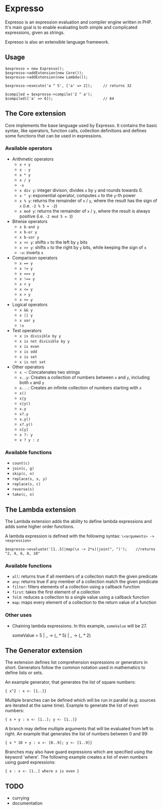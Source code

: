 Expresso
==============

Expresso is an expression evaluation and compiler engine written in PHP. It's main goal is to enable evaluating
both simple and complicated expressions, given as strings.

Expresso is also an extensible language framework.

Usage
-------------

    $expresso = new Expresso();
    $expresso->addExtension(new Core());
    $expresso->addExtension(new Lambda());

    $expresso->execute('a ^ 5', ['a' => 2]);     // returns 32

    $compiled = $expresso->compile('2 ^ a');
    $compiled(['a' => 6]);                       // 64

The Core extension
-------------
Core implements the base language used by Expresso. It contains the basic syntax, like operators, function calls, collection
definitions and defines some functions that can be used in expressions.

### Available operators
 - Arithmetic operators
   - `x + y`
   - `x - y`
   - `x * y`
   - `x / y`
   - `-x`
   - `x div y`: integer divison, divides `x` by `y` and rounds towards 0.
   - `x ^ y`: exponential operator, computes `x` to the `y`-th power
   - `x % y`: returns the remainder of `x` / `y`, where the result has the sign of `x` (i.e. `-2 % 5 = -2`)
   - `x mod y`: returns the  remainder of `x` / `y`, where the result is always positive (i.e. `-2 mod 5 = 3`)
 - Bitwise operators
   - `x b-and y`
   - `x b-or y`
   - `x b-xor y`
   - `x << y`: shifts `x` to the left by `y` bits
   - `x >> y`: shifts `x` to the right by `y` bits, while keeping the sign of `x`
   - `~x`: inverts `x`
 - Comparison operators
   - `x == y`
   - `x != y`
   - `x === y`
   - `x !== y`
   - `x < y`
   - `x <= y`
   - `x > y`
   - `x >= y`
 - Logical operators
   - `x && y`
   - `x || y`
   - `x xor y`
   - `!x`
 - Test operators
   - `x is divisible by y`
   - `x is not divisible by y`
   - `x is even`
   - `x is odd`
   - `x is set`
   - `x is not set`
 - Other operators
   - `x ~`: Concatenates two strings
   - `x..y`: Creates a collection of numbers between `x` and `y`, including both `x` and `y`
   - `x...`: Creates an infinite collection of numbers starting with `x`
   - `x()`
   - `x|y`
   - `x|y()`
   - `x.y`
   - `x?.y`
   - `x.y()`
   - `x?.y()`
   - `x[y]`
   - `x ?: y`
   - `x ? y : z`

### Available functions
 - `count(c)`
 - `join(c, g)`
 - `skip(c, n)`
 - `replace(s, x, y)`
 - `replace(s, c)`
 - `reverse(s)`
 - `take(c, n)`

The Lambda extension
-------------
The Lambda extension adds the ability to define lambda expressions and adds some higher order functions.

A lambda expression is defined with the following syntax: `\<arguments> -> <expression>`

    $expresso->evaluate('[1..5]|map(\x -> 2*x)|join(", ")');    //returns "2, 4, 6, 8, 10"

### Available functions
 - `all`: returns true if all members of a collection match the given predicate
 - `any`: returns true if any member of a collection match the given predicate
 - `filter`: filters elements of a collection using a callback function
 - `first`: takes the first element of a collection
 - `fold`: reduces a collection to a single value using a callback function
 - `map`: maps every element of a collection to the return value of a function

### Other uses
 - Chaining lambda expressions. In this example, `someValue` will be 27.

     someValue = 5 | \_ -> (_ * 5)
                   | \_ -> (_ * 2)

The Generator extension
-------------
The extension defines list comprehension expressions or generators in short.
Generators follow the common notation used in mathematics to define lists or sets.

An example generator, that generates the list of square numbers:

    { x^2 : x <- [1..]}

Multiple branches can be defined which will be run in parallel (e.g. sources are iterated at the same time).
Example to generate the list of even numbers:

    { x + y : x <- [1..]; y <- [1..]}

A branch may define multiple arguments that will be evaluated from left to right.
An example that generates the list of numbers between 0 and 99:

    { x * 10 + y : x <- [0..9]; y <- [1..9]}

Branches may also have guard expressions which are specified using the keyword 'where'.
The following example creates a list of even numbers using guard expressions:

    { x : x <- [1..] where x is even }

TODO
-------------
 - currying
 - documentation
